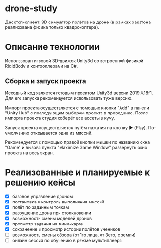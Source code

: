 # drone-study
Десктоп-клиент: 3D симулятор полётов на дроне (в рамках хакатона реализована физика только квадрокоптера).

# Описание технологии
Использован игровой 3D-движок Unity3d со встроенной физикой RigidBody и контроллерами на C#.

## Сборка и запуск проекта
Исходный код является готовым проектом Unity3d версии 2019.4.18f1. Для его запуска рекомендуется использовать туже версию.

Импорт проекта осуществляется с помощью кнопки "Add" в панели "Unity Hub" с последующим выбором проекта в проводнике. После импорта проекта студия соберёт все ассеты в кучу.

Запуск проекта осуществляется путём нажатия на кнопку ▶ (Play). По-умолчанию открывается одна из миссий. 

Рекомендуется с помощью правой кнопки мышки по названию окна "Game" и вызова пункта "Maximize Game Window" развернуть окно проекта на весь экран.

# Реализованные и планируемые к решению кейсы

- [x] базовое управление дроном
- [x] постановка и контроль выполнения миссий
- [x] полёт по заданным точкам
- [x] разрушение дрона при столкновении
- [x] возможность смены моделей дронов
- [x] просмотр задания на мини-карте
- [x] сохранение и просмотр истории полётов учеников
- [ ] возможность смены обзора (от 1го лица, от 3его, с земли)
- [ ] онлайн сессия по обучению в режме мультиплеера
